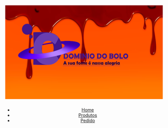  <header>
    <div class="caixa">
      <h1><img width="600px" height="300px" src="logo.jpeg"></h1>
           <nav>
            <ul>
              <li><a href="DominioDoBolo.html">Home</a></li>
              <li><a href="Produtos.html">Produtos</a></li>
              <li><a href="https://forms.gle/D7SxrKbmm3pgnk1t5">Pedido</a></li>
            </ul>
          </nav>
        </div>
  </header>
